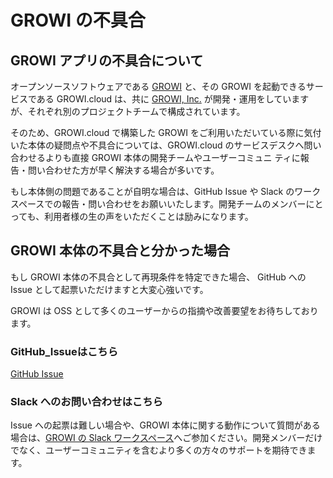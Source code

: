 # GROWI の不具合

## GROWI アプリの不具合について

オープンソースソフトウェアである [GROWI](https://growi.org) と、その GROWI を起動できるサービスである GROWI.cloud は、共に  [GROWI, Inc.](https://growi.co.jp) が開発・運用をしていますが、それぞれ別のプロジェクトチームで構成されています。

<!-- textlint-disable weseek/no-doubled-joshi -->
そのため、GROWI.cloud で構築した GROWI をご利用いただいている際に気付いた本体の疑問点や不具合については、GROWI.cloud のサービスデスクへ問い合わせるよりも直接 GROWI 本体の開発チームやユーザーコミュニ
ティに報告・問い合わせた方が早く解決する場合が多いです。  
<!-- textlint-enable weseek/no-doubled-joshi -->

もし本体側の問題であることが自明な場合は、GitHub Issue や Slack のワークスペースでの報告・問い合わせをお願いいたします。開発チームのメンバーにとっても、利用者様の生の声をいただくことは励みになります。  

## GROWI 本体の不具合と分かった場合

もし GROWI 本体の不具合として再現条件を特定できた場合、 GitHub への Issue として起票いただけますと大変心強いです。  

GROWI は OSS として多くのユーザーからの指摘や改善要望をお待ちしております。  

### GitHub_Issueはこちら

[GitHub Issue](https://github.com/weseek/growi/issues)  

### Slack へのお問い合わせはこちら

Issue への起票は難しい場合や、GROWI 本体に関する動作について質問がある場合は、[GROWI の Slack ワークスペース](https://communityinviter.com/apps/wsgrowi/invite)へご参加ください。開発メンバーだけでなく、ユーザーコミュニティを含むより多くの方々のサポートを期待できます。
